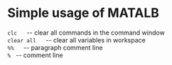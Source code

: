 # Simple usage of MATALB

`clc` &emsp; -- clear all commands in the command window  
`clear all` &emsp; -- clear all variables in workspace  
`%%` &emsp; -- paragraph comment line  
`%` &nbsp; -- comment line  

